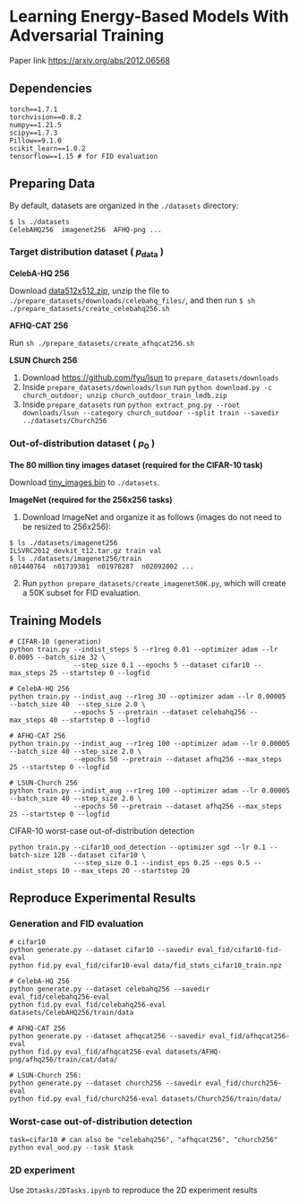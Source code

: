 # Learning Energy-Based Models With Adversarial Training
Paper link https://arxiv.org/abs/2012.06568

## Dependencies
```
torch==1.7.1
torchvision==0.8.2
numpy==1.21.5
scipy==1.7.3
Pillow==9.1.0
scikit_learn==1.0.2
tensorflow==1.15 # for FID evaluation
```

## Preparing Data
By default, datasets are organized in the `./datasets` directory:
```
$ ls ./datasets
CelebAHQ256  imagenet256  AFHQ-png ...
```

### Target distribution dataset ( $p_\textrm{data}$ )

**CelebA-HQ 256** 

Download [data512x512.zip](https://drive.google.com/drive/folders/11Vz0fqHS2rXDb5pprgTjpD7S2BAJhi1P), unzip the file to `./prepare_datasets/downloads/celebahq_files/`, and then run `$ sh ./prepare_datasets/create_celebahq256.sh`

**AFHQ-CAT 256** 

Run `sh ./prepare_datasets/create_afhqcat256.sh`

**LSUN Church 256** 
  1. Download https://github.com/fyu/lsun to `prepare_datasets/downloads`
  2. Inside `prepare_datasets/downloads/lsun` run `python download.py -c church_outdoor; unzip church_outdoor_train_lmdb.zip` 
  3. Inside `prepare_datasets` run `python extract_png.py --root downloads/lsun --category church_outdoor --split train --savedir ../datasets/Church256`

### Out-of-distribution dataset ( $p_0$ )

**The 80 million tiny images dataset (required for the CIFAR-10 task)**

Download [tiny_images.bin](http://www.archive.org/download/80-million-tiny-images-2-of-2/tiny_images.bin) to `./datasets`.

**ImageNet (required for the 256x256 tasks)**
  1. Download ImageNet and organize it as follows (images do not need to be resized to 256x256):
  ```
  $ ls ./datasets/imagenet256
  ILSVRC2012_devkit_t12.tar.gz train val
  $ ls ./datasets/imagenet256/train
  n01440764  n01739381  n01978287  n02092002 ...
  ```
  2. Run `python prepare_datasets/create_imagenet50K.py`, which will create a 50K subset for FID evaluation.



## Training Models

```
# CIFAR-10 (generation)
python train.py --indist_steps 5 --r1reg 0.01 --optimizer adam --lr 0.0005 --batch_size 32 \
                --step_size 0.1 --epochs 5 --dataset cifar10 --max_steps 25 --startstep 0 --logfid

# CelebA-HQ 256
python train.py --indist_aug --r1reg 30 --optimizer adam --lr 0.00005 --batch_size 40  --step_size 2.0 \
                --epochs 5 --pretrain --dataset celebahq256 --max_steps 40 --startstep 0 --logfid

# AFHQ-CAT 256
python train.py --indist_aug --r1reg 100 --optimizer adam --lr 0.00005 --batch_size 40 --step_size 2.0 \
                --epochs 50 --pretrain --dataset afhq256 --max_steps 25 --startstep 0 --logfid

# LSUN-Church 256
python train.py --indist_aug --r1reg 100 --optimizer adam --lr 0.00005 --batch_size 40 --step_size 2.0 \
                --epochs 50 --pretrain --dataset afhq256 --max_steps 25 --startstep 0 --logfid
```

CIFAR-10 worst-case out-of-distribution detection

```
python train.py --cifar10_ood_detection --optimizer sgd --lr 0.1 --batch-size 128 --dataset cifar10 \
                ---step_size 0.1 --indist_eps 0.25 --eps 0.5 --indist_steps 10 --max_steps 20 --startstep 20
```


## Reproduce Experimental Results

### Generation and FID evaluation

```
# cifar10
python generate.py --dataset cifar10 --savedir eval_fid/cifar10-fid-eval
python fid.py eval_fid/cifar10-eval data/fid_stats_cifar10_train.npz

# CelebA-HQ 256
python generate.py --dataset celebahq256 --savedir eval_fid/celebahq256-eval
python fid.py eval_fid/celebahq256-eval datasets/CelebAHQ256/train/data

# AFHQ-CAT 256 
python generate.py --dataset afhqcat256 --savedir eval_fid/afhqcat256-eval
python fid.py eval_fid/afhqcat256-eval datasets/AFHQ-png/afhq256/train/cat/data/

# LSUN-Church 256: 
python generate.py --dataset church256 --savedir eval_fid/church256-eval
python fid.py eval_fid/church256-eval datasets/Church256/train/data/
```

### Worst-case out-of-distribution detection
```
task=cifar10 # can also be "celebahq256", "afhqcat256", "church256"
python eval_ood.py --task $task
```


### 2D experiment
Use `2Dtasks/2DTasks.ipynb` to reproduce the 2D experiment results

